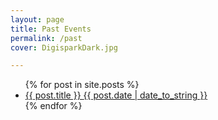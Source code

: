 ```yaml
---
layout: page
title: Past Events
permalink: /past
cover: DigisparkDark.jpg

---
```


<div class="posts">
  <ul class="posts-list">
    {% for post in site.posts %}
      <li class="post-link">
        <a class="post-title" href="{{ post.url }}">
          {{ post.title }}
          <span class="post-date">{{ post.date | date_to_string }}</span>
        </a>
      </li>
    {% endfor %}
  </ul>
</div>
